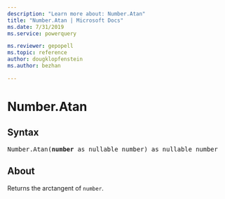 ```yaml
---
description: "Learn more about: Number.Atan"
title: "Number.Atan | Microsoft Docs"
ms.date: 7/31/2019
ms.service: powerquery

ms.reviewer: gepopell
ms.topic: reference
author: dougklopfenstein
ms.author: bezhan

---
```

# Number.Atan

## Syntax

<pre>
Number.Atan(<b>number</b> as nullable number) as nullable number  
</pre>
  
## About  
Returns the arctangent of `number`.
